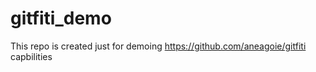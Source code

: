 # gitfiti_demo
This repo is created just for demoing https://github.com/aneagoie/gitfiti capbilities
